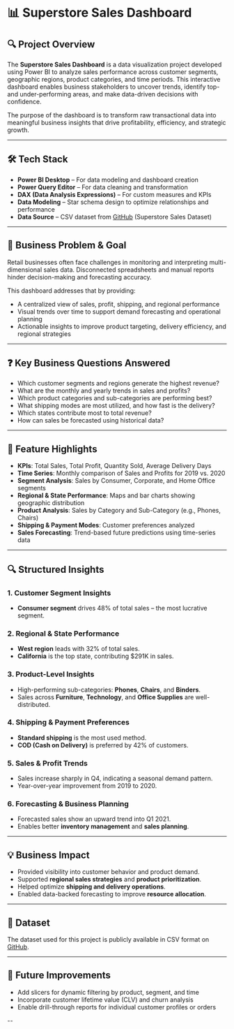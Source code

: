 # 📊 Superstore Sales Dashboard

## 🔍 Project Overview

The **Superstore Sales Dashboard** is a data visualization project developed using Power BI to analyze sales performance across customer segments, geographic regions, product categories, and time periods. This interactive dashboard enables business stakeholders to uncover trends, identify top- and under-performing areas, and make data-driven decisions with confidence.

The purpose of the dashboard is to transform raw transactional data into meaningful business insights that drive profitability, efficiency, and strategic growth.

---

## 🛠 Tech Stack

- **Power BI Desktop** – For data modeling and dashboard creation  
- **Power Query Editor** – For data cleaning and transformation  
- **DAX (Data Analysis Expressions)** – For custom measures and KPIs  
- **Data Modeling** – Star schema design to optimize relationships and performance  
- **Data Source** – CSV dataset from [GitHub](#) (Superstore Sales Dataset)

---

## 🎯 Business Problem & Goal

Retail businesses often face challenges in monitoring and interpreting multi-dimensional sales data. Disconnected spreadsheets and manual reports hinder decision-making and forecasting accuracy.

This dashboard addresses that by providing:
- A centralized view of sales, profit, shipping, and regional performance
- Visual trends over time to support demand forecasting and operational planning
- Actionable insights to improve product targeting, delivery efficiency, and regional strategies

---

## ❓ Key Business Questions Answered

- Which customer segments and regions generate the highest revenue?
- What are the monthly and yearly trends in sales and profits?
- Which product categories and sub-categories are performing best?
- What shipping modes are most utilized, and how fast is the delivery?
- Which states contribute most to total revenue?
- How can sales be forecasted using historical data?

---

## 📌 Feature Highlights

- **KPIs**: Total Sales, Total Profit, Quantity Sold, Average Delivery Days
- **Time Series**: Monthly comparison of Sales and Profits for 2019 vs. 2020
- **Segment Analysis**: Sales by Consumer, Corporate, and Home Office segments
- **Regional & State Performance**: Maps and bar charts showing geographic distribution
- **Product Analysis**: Sales by Category and Sub-Category (e.g., Phones, Chairs)
- **Shipping & Payment Modes**: Customer preferences analyzed
- **Sales Forecasting**: Trend-based future predictions using time-series data

---

## 🔍 Structured Insights

### 1. Customer Segment Insights
- **Consumer segment** drives 48% of total sales – the most lucrative segment.

### 2. Regional & State Performance
- **West region** leads with 32% of total sales.
- **California** is the top state, contributing $291K in sales.

### 3. Product-Level Insights
- High-performing sub-categories: **Phones**, **Chairs**, and **Binders**.
- Sales across **Furniture**, **Technology**, and **Office Supplies** are well-distributed.

### 4. Shipping & Payment Preferences
- **Standard shipping** is the most used method.
- **COD (Cash on Delivery)** is preferred by 42% of customers.

### 5. Sales & Profit Trends
- Sales increase sharply in Q4, indicating a seasonal demand pattern.
- Year-over-year improvement from 2019 to 2020.

### 6. Forecasting & Business Planning
- Forecasted sales show an upward trend into Q1 2021.
- Enables better **inventory management** and **sales planning**.

---

## 💡 Business Impact

- Provided visibility into customer behavior and product demand.
- Supported **regional sales strategies** and **product prioritization**.
- Helped optimize **shipping and delivery operations**.
- Enabled data-backed forecasting to improve **resource allocation**.

---

## 📁 Dataset

The dataset used for this project is publicly available in CSV format on [GitHub](#).

---

## 🧠 Future Improvements

- Add slicers for dynamic filtering by product, segment, and time
- Incorporate customer lifetime value (CLV) and churn analysis
- Enable drill-through reports for individual customer profiles or orders

--
